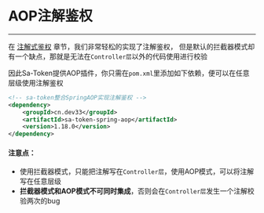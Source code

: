 # AOP注解鉴权
--- 

在 [注解式鉴权](/use/at-check) 章节，我们非常轻松的实现了注解鉴权，
但是默认的拦截器模式却有一个缺点，那就是无法在`Controller层`以外的代码使用进行校验

因此Sa-Token提供AOP插件，你只需在`pom.xml`里添加如下依赖，便可以在任意层级使用注解鉴权

``` xml 
<!-- sa-token整合SpringAOP实现注解鉴权 -->
<dependency>
	<groupId>cn.dev33</groupId>
	<artifactId>sa-token-spring-aop</artifactId>
	<version>1.18.0</version>
</dependency>
```


#### 注意点：
- 使用拦截器模式，只能把注解写在`Controller层`，使用AOP模式，可以将注解写在任意层级 <br>
- **拦截器模式和AOP模式不可同时集成**，否则会在`Controller层`发生一个注解校验两次的bug










